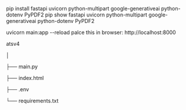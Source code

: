 pip install fastapi uvicorn python-multipart google-generativeai python-dotenv PyPDF2
pip show fastapi uvicorn python-multipart google-generativeai python-dotenv PyPDF2

uvicorn main:app --reload
palce this in browser: http://localhost:8000





atsv4

│

├── main.py

├── index.html

├── .env

└── requirements.txt